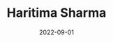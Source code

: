 ---
layout: member
category: Project-Associate
title: Haritima Sharma
date: 2022-09-01
image: haritimas.jpeg
role: Data Annotation

permalink: 'team/haritimas'
social:
    linkedin: 
    twitter:
    orcid: 
    google-scholar: 
    email: haritimas@iitk.ac.in

---